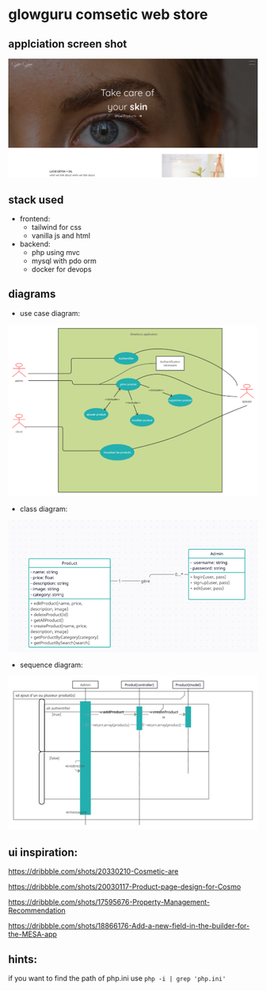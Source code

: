 # glowguru comsetic web store

## applciation screen shot

![home screen shot](Screenshot_2023-01-04_22-36-02.png)

## stack used
 - frontend:
    - tailwind for css
    - vanilla js and html
 - backend:
    - php using mvc
    - mysql with pdo orm
    - docker for devops

## diagrams

- use case diagram:

![diagram use case](use-case.png)

- class diagram:

![diagram class](class.png)

 - sequence diagram:

![sequence diagram](sequence.png)

## ui inspiration:

   https://dribbble.com/shots/20330210-Cosmetic-are

   https://dribbble.com/shots/20030117-Product-page-design-for-Cosmo
   
   https://dribbble.com/shots/17595676-Property-Management-Recommendation

   https://dribbble.com/shots/18866176-Add-a-new-field-in-the-builder-for-the-MESA-app

## hints:

if you want to find the path of php.ini use ```php -i | grep 'php.ini'```